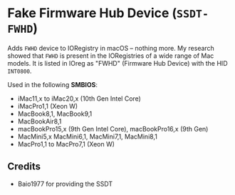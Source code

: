 # Fake Firmware Hub Device (`SSDT-FWHD`) 
Adds `FWHD` device to IORegistry in macOS – nothing more. My research showed that `FWHD` is present in the IORegistries of a wide range of Mac models. It is listed in IOreg as "FWHD" (Firmware Hub Device) with the HID `INT0800`.

Used in the following **SMBIOS**:

- iMac11,x to iMac20,x (10th Gen Intel Core)
- iMacPro1,1 (Xeon W)
- MacBook8,1, MacBook9,1
- MacBookAir8,1
- macBookPro15,x (9th Gen Intel Core), macBookPro16,x (9th Gen)
- MacMini5,x MacMini6,1, MacMini7,1, MacMini8,1
- MacPro1,1 to MacPro7,1 (Xeon W)

## Credits
- Baio1977 for providing the SSDT
